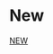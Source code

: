 # New
[NEW]([[https://github.com/User-Ehmedov-Ferid/New/blob/main/New.zip](https://github.com/User-Ehmedov-Ferid/New)](https://github.com/User-Ehmedov-Ferid/New/blob/main/index.html))
